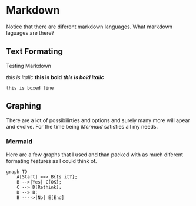 # Markdown



Notice that there are diferent markdown languages.
What markdown laguages are there?

## Text Formating
Testing Markdown

*this is italic*
**this is bold**
***this is bold italic***

`this is boxed line`


## Graphing
There are a lot of possibilirties and options and surely many more will apear and evolve. For the time being *Mermaid* satisfies all my needs.


### Mermaid

Here are a few graphs that I used and than packed with as much diferent formating features as I could think of.


```mermaid
graph TD
    A[Start] ==> B{Is it?};
    B -->|Yes| C[OK];
    C --> D[Rethink];
    D --> B;
    B ---->|No| E[End]
```